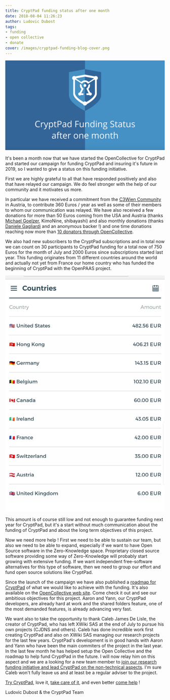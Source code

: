 ```yaml
---
title: CryptPad funding status after one month
date: 2018-08-04 11:26:23
author: Ludovic Dubost
tags:
- funding
- open collective
- donate
cover: /images/cryptpad-funding-blog-cover.png
---
```


![one month funding status](/images/cryptpad-funding-blog-cover.png)

It's been a month now that we have started the OpenCollective for CryptPad and started our campaign for funding CryptPad and insuring it's future in 2019, so I wanted to give a status on this funding initiative.

First we are highly grateful to all that have responded positively and also that have relayed our campaign. We do feel stronger with the help of our community and it motivates us more.

In particular we have received a commitment from the [C3Wien Community](https://c3w.at/) in Austria, to contribute 360 Euros / year as well as some of their members to whom our communication was relayed. We have also received a few donations for more than 50 Euros coming from the USA and Austria (thanks [Michael Goelzer](https://twitter.com/mikegoelzer), KimoNine, shibayashi) and also monthly donations (thanks [Daniele Gagliardi](https://twitter.com/dangagliar) and an anonymous backer !) and one time donations reaching now more than [10 donators through OpenCollective](https://opencollective.com/cryptpad/#contributors).

We also had new subscribers to the CryptPad subscriptions and in total now we can count on 30 participants to CryptPad funding for a total now of 750 Euros for the month of July and 2000 Euros since subscriptions started last year. This funding originates from 11 different countries around the world and actually not yet from France our home country who has funded the beginning of CryptPad with the OpenPAAS project. 

![funding by country](/images/cryptpad-countries.jpg)

This amount is of course still low and not enough to guarantee funding next year for CryptPad, but it's a start without much communication about the funding of CryptPad and about the long term objectives of this project.

Now we need more help ! First we need to be able to sustain our team, but also we need to be able to expand, especially if we want to have Open Source software in the Zero-Knowledge space. Proprietary closed source software providing some way of Zero-Knowledge will probably start growing with extensive funding. If we want independent free-software alternatives for this type of software, then we need to group our effort and fund open source solutions like CryptPad.

Since the launch of the campaign we have also published a [roadmap for CryptPad](/tags/roadmap/) of what we would like to achieve with the funding. It's also available on the [OpenCollective web site](https://opencollective.com/cryptpad/#about). Come check it out and see our ambitious objectives for this project. Aaron and Yann, our CryptPad developers, are already hard at work and the shared folders feature, one of the most demanded features, is already advancing very fast.

We want also to take the opportunity to thank Caleb James De Lisle, the creator of CryptPad, who has left XWiki SAS at the end of July to pursue his own projects (CJDNS and others). Caleb has done incredible work first creating CryptPad and also on XWiki SAS managing our research projects for the last few years. CryptPad's development is in good hands with Aaron and Yann who have been the main commiters of the project in the last year. In the last few month he has helped setup the Open Collective and the roadmap to help fund CryptPad in the future. I will now relay him on this aspect and we are a looking for a new team member to [join our research funding initiative and lead CryptPad on the non-technical aspects](https://www.xwiki.com/en/jobs/research-and-development-lead). I'm sure Caleb won't fully leave us and at least be a regular adviser to the project.

[Try CryptPad](https://cryptpad.fr), love it, [take care of it](https://opencollective.com/cryptpad/), and even better [come help](https://github.com/xwiki-labs/cryptpad) !

Ludovic Dubost & the CryptPad Team
